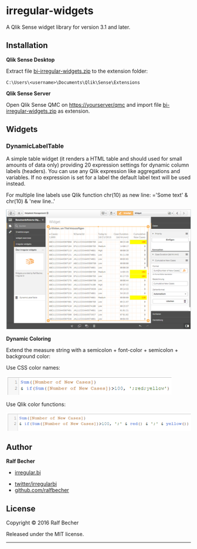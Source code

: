 # irregular-widgets

A Qlik Sense widget library for version 3.1 and later.

## Installation

**Qlik Sense Desktop**

Extract file [bi-irregular-widgets.zip](bi-irregular-widgets.zip) to the extension folder: 

```
C:\Users\<username>\Documents\Qlik\Sense\Extensions
```

**Qlik Sense Server**

Open Qlik Sense QMC on [https://yourserver/qmc](https://yourserver/qmc) and import file [bi-irregular-widgets.zip](bi-irregular-widgets.zip) as extension.

## Widgets

### DynamicLabelTable

A simple table widget (it renders a HTML table and should used for small amounts of data only) providing 20 expression settings for dynamic column labels (headers). You can use any Qlik expression like aggregations and variables. If no expression is set for a label the default label text will be used instead.

For multiple line labels use Qlik function chr(10) as new line: ='Some text' & chr(10) & 'new line..'

![DynamicLabelTable](DynamicLabelTableWidget.png)

**Dynamic Coloring**

Extend the measure string with a semicolon + font-color + semicolon + background color:

Use CSS color names:

![DynamicLabelTable](DynamicLabelTableColoring1.png)

Use Qlik color functions:

![DynamicLabelTable](DynamicLabelTableColoring2.png)

## Author

**Ralf Becher**

+ [irregular.bi](http://irregular.bi)
* [twitter/irregularbi](http://twitter.com/irregularbi)
* [github.com/ralfbecher](http://github.com/ralfbecher)

## License

Copyright © 2016 Ralf Becher

Released under the MIT license.

***